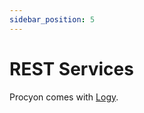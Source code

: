 ```yaml
---
sidebar_position: 5
---
```


# REST Services

Procyon comes with [Logy](https://logy.codnect.io/).

